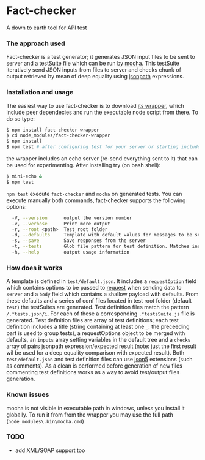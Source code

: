 Fact-checker
===============
A down to earth tool for API test

### The approach used

Fact-checker is a test generator; it generates JSON input files to be sent to server and a testSuite file which can be run by [mocha](https://github.com/mochajs/mocha). This testSuite iteratively send JSON inputs from files to server and checks chunk of output retrieved by mean of deep equality using [jsonpath](https://github.com/dchester/jsonpath) expressions.

### Installation and usage

The easiest way to use fact-checker is to download [its wrapper](https://github.com/ilmirons/fact-checker-wrapper), which include peer dependecies and run the executable node script from there. To do so type:

```bash
$ npm install fact-checker-wrapper
$ cd node_modules/fact-checker-wrapper
$ npm install
$ npm test # after configuring test for your server or starting included echo-server (see below)
```
the wrapper includes an echo server (re-send everything sent to it) that can be used for experimenting. After installing try (on bash shell):
```bash
$ mini-echo &
$ npm test
```

`npm test` execute `fact-checker` and `mocha` on generated tests. You can execute manually both commands, fact-checker supports the following options:

```bash
  -V, --version      output the version number
  -v, --verbose      Print more output
  -r, --root <path>  Test root folder
  -d, --defaults     Template with default values for messages to be sent
  -s, --save         Save responses from the server
  -t, --tests        Glob file pattern for test definition. Matches inside test root folder
  -h, --help         output usage information
```

### How does it works

A template is defined in `test/default.json`. It includes a `requestOption` field which contains options to be passed to [request](https://github.com/request/request) when sending data to server and a `body` field which contains a shallow payload with defaults. From these defaults and a series of conf files located in  test root folder (default `test`) the testSuites are generated. Test definition files match the pattern `/.*tests.json/i`. For each of these a corresponding `.*testsSuite.js` file is generated. Test definition files are array of test definitions; each test definition includes a title (string containing at least one `_`: the preceeding part is used to group tests), a requestOptions object to be merged with defaults, an `inputs` array setting variables in the default tree and a `checks` array of pairs jsonpath expression/expected result (note: just the first result wil be used for a deep equality comparison with expected result). Both `test/default.json` and test definition files can use [json5](https://json5.org/) extensions (such as comments). As a clean is performed before generation of new files commenting test definitions works as a way to avoid test/output files generation.

### Known issues

mocha is not visible in executable path in windows, unless you install it globally. To run it from from the wrapper you may use the full path (`node_modules\.bin\mocha.cmd`)

### TODO

* add XML/SOAP support too

